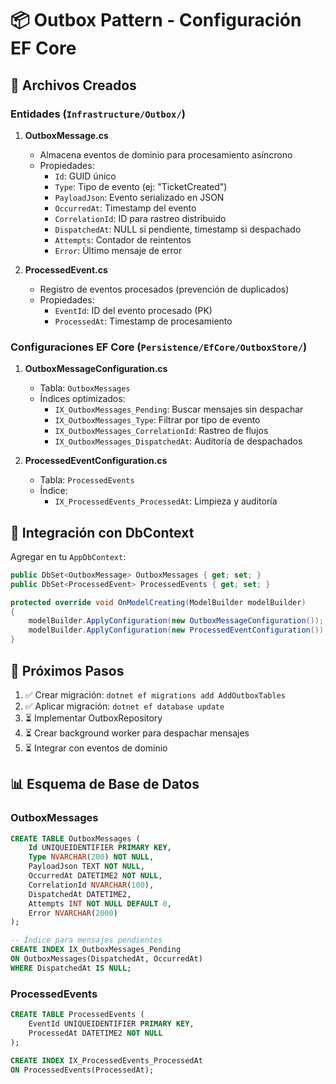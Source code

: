 # 📦 Outbox Pattern - Configuración EF Core

## 📁 Archivos Creados

### Entidades (`Infrastructure/Outbox/`)

1. **OutboxMessage.cs**
   - Almacena eventos de dominio para procesamiento asíncrono
   - Propiedades:
     - `Id`: GUID único
     - `Type`: Tipo de evento (ej: "TicketCreated")
     - `PayloadJson`: Evento serializado en JSON
     - `OccurredAt`: Timestamp del evento
     - `CorrelationId`: ID para rastreo distribuido
     - `DispatchedAt`: NULL si pendiente, timestamp si despachado
     - `Attempts`: Contador de reintentos
     - `Error`: Último mensaje de error

2. **ProcessedEvent.cs**
   - Registro de eventos procesados (prevención de duplicados)
   - Propiedades:
     - `EventId`: ID del evento procesado (PK)
     - `ProcessedAt`: Timestamp de procesamiento

### Configuraciones EF Core (`Persistence/EfCore/OutboxStore/`)

1. **OutboxMessageConfiguration.cs**
   - Tabla: `OutboxMessages`
   - Índices optimizados:
     - `IX_OutboxMessages_Pending`: Buscar mensajes sin despachar
     - `IX_OutboxMessages_Type`: Filtrar por tipo de evento
     - `IX_OutboxMessages_CorrelationId`: Rastreo de flujos
     - `IX_OutboxMessages_DispatchedAt`: Auditoría de despachados

2. **ProcessedEventConfiguration.cs**
   - Tabla: `ProcessedEvents`
   - Índice:
     - `IX_ProcessedEvents_ProcessedAt`: Limpieza y auditoría

## 🔧 Integración con DbContext

Agregar en tu `AppDbContext`:

```csharp
public DbSet<OutboxMessage> OutboxMessages { get; set; }
public DbSet<ProcessedEvent> ProcessedEvents { get; set; }

protected override void OnModelCreating(ModelBuilder modelBuilder)
{
    modelBuilder.ApplyConfiguration(new OutboxMessageConfiguration());
    modelBuilder.ApplyConfiguration(new ProcessedEventConfiguration());
}
```

## 🚀 Próximos Pasos

1. ✅ Crear migración: `dotnet ef migrations add AddOutboxTables`
2. ✅ Aplicar migración: `dotnet ef database update`
3. ⏳ Implementar OutboxRepository
4. ⏳ Crear background worker para despachar mensajes
5. ⏳ Integrar con eventos de dominio

## 📊 Esquema de Base de Datos

### OutboxMessages
```sql
CREATE TABLE OutboxMessages (
    Id UNIQUEIDENTIFIER PRIMARY KEY,
    Type NVARCHAR(200) NOT NULL,
    PayloadJson TEXT NOT NULL,
    OccurredAt DATETIME2 NOT NULL,
    CorrelationId NVARCHAR(100),
    DispatchedAt DATETIME2,
    Attempts INT NOT NULL DEFAULT 0,
    Error NVARCHAR(2000)
);

-- Índice para mensajes pendientes
CREATE INDEX IX_OutboxMessages_Pending 
ON OutboxMessages(DispatchedAt, OccurredAt) 
WHERE DispatchedAt IS NULL;
```

### ProcessedEvents
```sql
CREATE TABLE ProcessedEvents (
    EventId UNIQUEIDENTIFIER PRIMARY KEY,
    ProcessedAt DATETIME2 NOT NULL
);

CREATE INDEX IX_ProcessedEvents_ProcessedAt 
ON ProcessedEvents(ProcessedAt);
```

